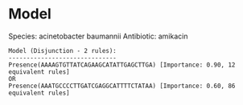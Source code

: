 
# Model

Species: acinetobacter baumannii
Antibiotic: amikacin

```
Model (Disjunction - 2 rules):
------------------------------
Presence(AAAAGTGTTATCAGAAGCATATTGAGCTTGA) [Importance: 0.90, 12 equivalent rules]
OR
Presence(AAATGCCCCTTGATCGAGGCATTTTCTATAA) [Importance: 0.60, 86 equivalent rules]

```

